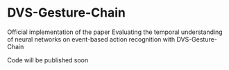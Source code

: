 # DVS-Gesture-Chain

Official implementation of the paper Evaluating the temporal understanding of neural networks on event-based action recognition with DVS-Gesture-Chain

Code will be published soon
